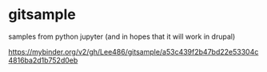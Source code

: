 # gitsample

samples from python jupyter (and in hopes that it will work in drupal)

https://mybinder.org/v2/gh/Lee486/gitsample/a53c439f2b47bd22e53304c4816ba2d1b752d0eb


